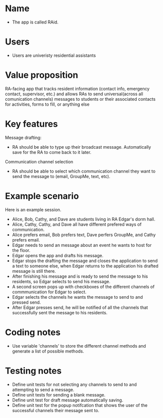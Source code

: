 # Name

- The app is called RAid.

# Users

- Users are univeristy residential assistants 

# Value proposition

RA-facing app that  tracks resident information (contact info, emergency contact, supervisor, etc.) and allows RAs to send universal(across all comunication channels) messages to students or their associated contacts for activities, forms to fill, or anything else 

# Key features
Message drafting: 
- RA should be able to type up their broadcast message. Automatically save for the RA to come back to it later. 

Communication channel selection 
- RA should be able to select which communication channel they want to send the message to (email, GroupMe, text, etc). 


# Example scenario

Here is an example session.

- Alice, Bob, Cathy, and Dave are students living in RA Edgar's dorm hall. 
- Alice, Cathy, Cathy, and Dave all have different prefered ways of communication.
- Alice prefers email, Bob prefers text, Dave perfers GroupMe, and Cathy prefers email. 
- Edgar needs to send an message about an event he wants to host for the floor. 
- Edgar opens the app and drafts his message.
- Edgar stops the drafting the message and closes the application to send a text to someone else, when Edgar returns to the application his drafted message is still there.
- After finishing his message and is ready to send the message to his residents, so Edgar selects to send his message. 
- A second screen pops up with checkboxes of the different channels of commmunication for Edgar to select. 
- Edgar selects the channels he wants the message to send to and pressed send. 
- After Edgar presses send, he will be notified of all the channels that successfully sent the message to his residents.

# Coding notes

- Use variable 'channels' to store the different channel methods and generate a list of possible methods.

# Testing notes
- Define unit tests for not selecting any channels to send to and attempting to send a message.
- Define unit tests for sending a blank message.
- Define unit test for draft message automatically saving. 
- Define unit test for the popup notifcation that shows the user of the successful channels their message sent to. 
